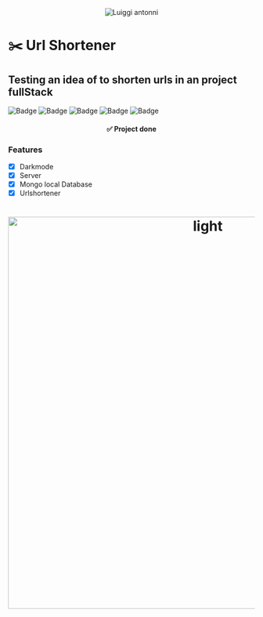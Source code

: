 <div align="center"> 
	<img src="https://user-images.githubusercontent.com/94198920/200186537-551ab6b3-ea03-487a-8f99-cea59111aaad.jpg" alt="Luiggi antonni" />
</div>

# ✂️ Url Shortener
## Testing an idea of to shorten urls in an project fullStack
![Badge](https://img.shields.io/badge/MongoDb-6.0.2-green)
![Badge](https://img.shields.io/badge/NodeJs-8.15.0-green)
![Badge](https://img.shields.io/badge/Ejs-html-blueviolet)
![Badge](https://img.shields.io/badge/CSS-3-blue)
![Badge](https://img.shields.io/badge/JS-Javascript-yellow)

<h4 align="center"> 
	✅  Project done
</h4>

### Features

- [x] Darkmode
- [X] Server
- [x] Mongo local Database
- [X] Urlshortener

<h1 align="center">
  <img src="https://user-images.githubusercontent.com/94198920/200186452-c5c3853d-6d96-4ddd-ae02-2712f3c22723.png" alt="light" style="width:800px;"/>  
</h1>
